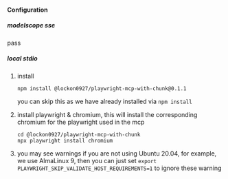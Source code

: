 
#### Configuration
##### modelscope sse
pass

##### local stdio
1. install
    ```
    npm install @lockon0927/playwright-mcp-with-chunk@0.1.1
    ```
    you can skip this as we have already installed via `npm install`

2. install playwright & chromium, this will install the corresponding chromium for the playwright used in the mcp
    ```
    cd @lockon0927/playwright-mcp-with-chunk
    npx playwright install chromium
    ```

3. you may see warnings if you are not using Ubuntu 20.04, for example, we use AlmaLinux 9, then you can just set `export PLAYWRIGHT_SKIP_VALIDATE_HOST_REQUIREMENTS=1` to ignore these warning
